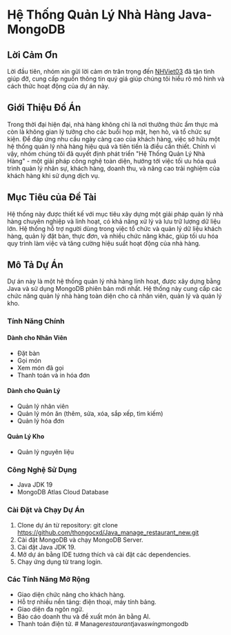 # Hệ Thống Quản Lý Nhà Hàng Java-MongoDB

## Lời Cảm Ơn
Lời đầu tiên, nhóm xin gửi lời cảm ơn trân trọng đến [NHViet03](https://github.com/NHViet03/Java_Project_RestaurantMS) đã tận tình giúp đỡ, cung cấp nguồn thông tin quý giá giúp chúng tôi hiểu rõ mô hình và cách thức hoạt động của dự án này.

## Giới Thiệu Đồ Án
Trong thời đại hiện đại, nhà hàng không chỉ là nơi thưởng thức ẩm thực mà còn là không gian lý tưởng cho các buổi họp mặt, hẹn hò, và tổ chức sự kiện. Để đáp ứng nhu cầu ngày càng cao của khách hàng, việc sở hữu một hệ thống quản lý nhà hàng hiệu quả và tiên tiến là điều cần thiết. Chính vì vậy, nhóm chúng tôi đã quyết định phát triển "Hệ Thống Quản Lý Nhà Hàng" - một giải pháp công nghệ toàn diện, hướng tới việc tối ưu hóa quá trình quản lý nhân sự, khách hàng, doanh thu, và nâng cao trải nghiệm của khách hàng khi sử dụng dịch vụ.

## Mục Tiêu của Đề Tài
Hệ thống này được thiết kế với mục tiêu xây dựng một giải pháp quản lý nhà hàng chuyên nghiệp và linh hoạt, có khả năng xử lý và lưu trữ lượng dữ liệu lớn. Hệ thống hỗ trợ người dùng trong việc tổ chức và quản lý dữ liệu khách hàng, quản lý đặt bàn, thực đơn, và nhiều chức năng khác, giúp tối ưu hóa quy trình làm việc và tăng cường hiệu suất hoạt động của nhà hàng.

## Mô Tả Dự Án
Dự án này là một hệ thống quản lý nhà hàng linh hoạt, được xây dựng bằng Java và sử dụng MongoDB phiên bản mới nhất. Hệ thống này cung cấp các chức năng quản lý nhà hàng toàn diện cho cả nhân viên, quản lý và quản lý kho.

### Tính Năng Chính
#### Dành cho Nhân Viên
- Đặt bàn
- Gọi món
- Xem món đã gọi
- Thanh toán và in hóa đơn

#### Dành cho Quản Lý
- Quản lý nhân viên
- Quản lý món ăn (thêm, sửa, xóa, sắp xếp, tìm kiếm)
- Quản lý hóa đơn

#### Quản Lý Kho
- Quản lý nguyên liệu

### Công Nghệ Sử Dụng
- Java JDK 19
- MongoDB Atlas Cloud Database

### Cài Đặt và Chạy Dự Án
1. Clone dự án từ repository:
git clone https://github.com/thongocxd/Java_manage_restaurant_new.git
2. Cài đặt MongoDB và chạy MongoDB Server.
3. Cài đặt Java JDK 19.
4. Mở dự án bằng IDE tương thích và cài đặt các dependencies.
5. Chạy ứng dụng từ trang login.

### Các Tính Năng Mở Rộng
- Giao diện chức năng cho khách hàng.
- Hỗ trợ nhiều nền tảng: điện thoại, máy tính bảng.
- Giao diện đa ngôn ngữ.
- Báo cáo doanh thu và đề xuất món ăn bằng AI.
- Thanh toán điện tử.
#   M a n a g e _ r e s t a u r a n t _ j a v a _ s w i n g _ m o n g o d b  
 